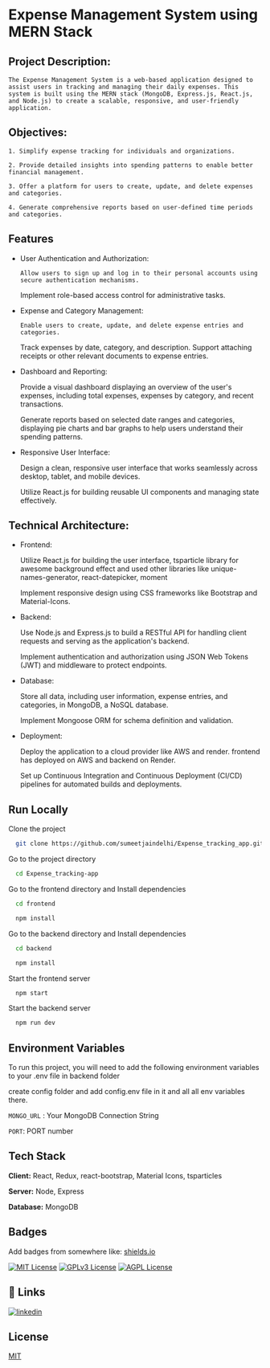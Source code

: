 # Expense Management System using MERN Stack

## Project Description:

    The Expense Management System is a web-based application designed to assist users in tracking and managing their daily expenses. This system is built using the MERN stack (MongoDB, Express.js, React.js, and Node.js) to create a scalable, responsive, and user-friendly application.

## Objectives:

    1. Simplify expense tracking for individuals and organizations.

    2. Provide detailed insights into spending patterns to enable better financial management.

    3. Offer a platform for users to create, update, and delete expenses and categories.

    4. Generate comprehensive reports based on user-defined time periods and categories.

## Features

- User Authentication and Authorization:

      Allow users to sign up and log in to their personal accounts using secure authentication mechanisms.

  Implement role-based access control for administrative tasks.

- Expense and Category Management:

      Enable users to create, update, and delete expense entries and categories.

  Track expenses by date, category, and description.
  Support attaching receipts or other relevant documents to expense entries.

- Dashboard and Reporting:

  Provide a visual dashboard displaying an overview of the user's expenses, including total expenses, expenses by category, and recent transactions.

  Generate reports based on selected date ranges and categories, displaying pie charts and bar graphs to help users understand their spending patterns.

- Responsive User Interface:

  Design a clean, responsive user interface that works seamlessly across desktop, tablet, and mobile devices.

  Utilize React.js for building reusable UI components and managing state effectively.

## Technical Architecture:

- Frontend:

  Utilize React.js for building the user interface, tsparticle library for awesome background effect and used other libraries like unique-names-generator, react-datepicker, moment

  Implement responsive design using CSS frameworks like Bootstrap and Material-Icons.

- Backend:

  Use Node.js and Express.js to build a RESTful API for handling client requests and serving as the application's backend.

  Implement authentication and authorization using JSON Web Tokens (JWT) and middleware to protect endpoints.

- Database:

  Store all data, including user information, expense entries, and categories, in MongoDB, a NoSQL database.

  Implement Mongoose ORM for schema definition and validation.

- Deployment:

  Deploy the application to a cloud provider like AWS and render.
  frontend has deployed on AWS and backend on Render.

  Set up Continuous Integration and Continuous Deployment (CI/CD) pipelines for automated builds and deployments.

## Run Locally

Clone the project

```bash
  git clone https://github.com/sumeetjaindelhi/Expense_tracking_app.git
```

Go to the project directory

```bash
  cd Expense_tracking-app
```

Go to the frontend directory and Install dependencies

```bash
  cd frontend
```

```bash
  npm install
```

Go to the backend directory and Install dependencies

```bash
  cd backend
```

```bash
  npm install
```

Start the frontend server

```bash
  npm start
```

Start the backend server

```bash
  npm run dev
```

## Environment Variables

To run this project, you will need to add the following environment variables to your .env file in backend folder

create config folder and add config.env file in it and all all env variables there.

`MONGO_URL` : Your MongoDB Connection String

`PORT`: PORT number

## Tech Stack

**Client:** React, Redux, react-bootstrap, Material Icons, tsparticles

**Server:** Node, Express

**Database:** MongoDB

## Badges

Add badges from somewhere like: [shields.io](https://shields.io/)

[![MIT License](https://img.shields.io/badge/License-MIT-green.svg)](https://choosealicense.com/licenses/mit/)
[![GPLv3 License](https://img.shields.io/badge/License-GPL%20v3-yellow.svg)](https://opensource.org/licenses/)
[![AGPL License](https://img.shields.io/badge/license-AGPL-blue.svg)](http://www.gnu.org/licenses/agpl-3.0)

## 🔗 Links

[![linkedin](https://img.shields.io/badge/linkedin-0A66C2?style=for-the-badge&logo=linkedin&logoColor=white)](https://www.linkedin.com/in/sumeetjaindelhi/)

## License

[MIT](https://choosealicense.com/licenses/mit/)
